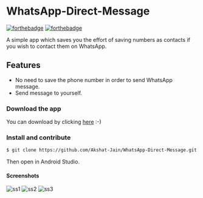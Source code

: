 # WhatsApp-Direct-Message

[![forthebadge](https://forthebadge.com/images/badges/built-for-android.svg)](http://forthebadge.com)
[![forthebadge](https://forthebadge.com/images/badges/made-with-java.svg)](http://forthebadge.com)

A simple app which saves you the effort of saving numbers as contacts if you wish to contact them on WhatsApp.

## Features
* No need to save the phone number in order to send WhatsApp message.
* Send message to yourself.

### Download the app

You can download by clicking [here](https://github.com/Akshat-Jain/WhatsApp-Direct-Message/raw/master/apk/WhatsApp%20Direct%20Message.apk) :-)

### Install and contribute

```sh
$ git clone https://github.com/Akshat-Jain/WhatsApp-Direct-Message.git
```
Then open in Android Studio.
#### Screenshots

![ss1](https://user-images.githubusercontent.com/43093724/49667575-8beb9f00-fa81-11e8-8f74-a1bb85e2a843.png)
![ss2](https://user-images.githubusercontent.com/43093724/49667590-90b05300-fa81-11e8-8bee-3b63d52ecd55.png)
![ss3](https://user-images.githubusercontent.com/43093724/49667603-96a63400-fa81-11e8-9ed9-fa73a9fae29a.png)
